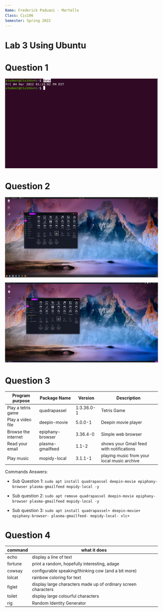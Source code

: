 ```yaml
---
Name: Frederick Paduani - Martello
Class: Cis106
Semester: Spring 2022
---
```


# Lab 3 Using Ubuntu

# Question 1
![q1](date.png)
# Question 2
![q2](desktop.png)

![q2](q2.1.png)

# Question 3

| Program purpose     | Package Name | Version  | Description |
| ------------------- | ------------ | -------- | ----------- |
| Play a tetris game  |quadrapassel    |1:3.36.0-1|Tetris Game  |
| Play a video file   |deepin-movie    |5.0.0-1   |Deepin movie player|
| Browse the internet |epiphany-browser|3.36.4-0  |Simple web browser|
| Read your email     |plasma-gmailfeed|1.1-2     |shows your Gmail feed with notifications|
| Play music          |mopidy-local    |3.1.1-1   |playing music from your local music archive|

Commands Answers: 

* Sub Question 1: `sudo apt install quadrapassel deepin-movie epiphany-browser plasma-gmailfeed mopidy-local -y`
  
* Sub question 2: `sudo apt remove quadrapassel deepin-movie epiphany-browser plasma-gmailfeed mopidy-local -y`
  
* Sub question 3: `sudo apt install quadrapassel+ deepin-movie+ epiphany-browser- plasma-gmailfeed- mopidy-local- vlc+`

# Question 4

| command | what it does                                                 |
|---------|--------------------------------------------------------------| 
| echo    |display a line of text                                        |
| fortune |print a random, hopefully interesting, adage                  |
| cowsay  |configurable speaking/thinking cow (and a bit more)           |
| lolcat  |rainbow coloring for text                                     |
| figlet  |display large characters made up of ordinary screen characters|
| toilet  |display large colourful characters                            |
| rig     |Random Identity Generator                                     |